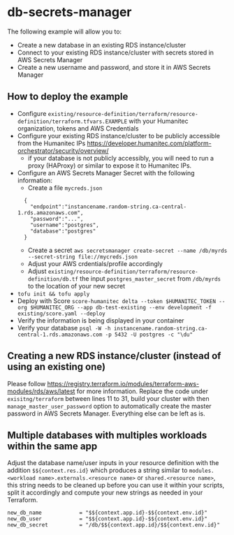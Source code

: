 # db-secrets-manager

The following example will allow you to:

- Create a new database in an existing RDS instance/cluster
- Connect to your existing RDS instance/cluster with secrets stored in AWS Secrets Manager
- Create a new username and password, and store it in AWS Secrets Manager

## How to deploy the example
- Configure `existing/resource-definition/terraform/resource-definition/terraform.tfvars.EXAMPLE` with your Humanitec organization, tokens and AWS Credentials
- Configure your existing RDS instance/cluster to be publicly accessible from the Humanitec IPs https://developer.humanitec.com/platform-orchestrator/security/overview/
  - if your database is not publicly accessibly, you will need to run a proxy (HAProxy) or similar to expose it to Humanitec IPs. 
- Configure an AWS Secrets Manager Secret with the following information:
    - Create a file `mycreds.json`
    ```
      {
        "endpoint":"instancename.random-string.ca-central-1.rds.amazonaws.com",
        "password":"...",
        "username":"postgres",
        "database":"postgres"
      }
    ```
    - Create a secret `aws secretsmanager create-secret --name /db/myrds --secret-string file://mycreds.json`
    - Adjust your AWS crdentials/profile accordingly
    - Adjust `existing/resource-definition/terraform/resource-definition/db.tf` the input `postgres_master_secret` from `/db/myrds` to the location of your new secret
- `tofu init && tofu apply`
- Deploy with Score `score-humanitec delta --token $HUMANITEC_TOKEN --org $HUMANITEC_ORG --app db-test-existing --env development -f existing/score.yaml --deploy`
- Verify the information is being displayed in your container
- Verify your database `psql -W -h instancename.random-string.ca-central-1.rds.amazonaws.com -p 5432 -U postgres -c "\du"`

## Creating a new RDS instance/cluster (instead of using an existing one)
Please follow https://registry.terraform.io/modules/terraform-aws-modules/rds/aws/latest for more information. Replace the code under `exisitng/terraform` between lines 11 to 31, build your cluster with then `manage_master_user_password` option to automatically create the master password in AWS Secrets Manager. Everything else can be left as is.

## Multiple databases with multiples workloads within the same app
Adjust the database name/user inputs in your resource definition with the addition `$${context.res.id}` which produces a string similar to `modules.<workload name>.externals.<resource name>` or `shared.<resource name>`, this string needs to be cleaned up before you can use it within your scripts, split it accordingly and compute your new strings as needed in your Terraform.
```
new_db_name            = "$${context.app.id}-$${context.env.id}"
new_db_user            = "$${context.app.id}-$${context.env.id}"
new_db_secret          = "/db/$${context.app.id}/$${context.env.id}"
```
